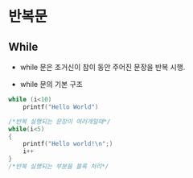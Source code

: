 # 반복문

## While

- while 문은 조거신이 참이 동안 주어진 문장을 반복 시행.

- while 문의 기본 구조

```C
while (i<10)
    printf("Hello World")

/*반복 실행되는 문장이 여러개일때*/
while(i<5)
{
    printf("Hello world!\n";)
    i++
}
/*반복 실행되는 부분을 블록 처리*/
```
